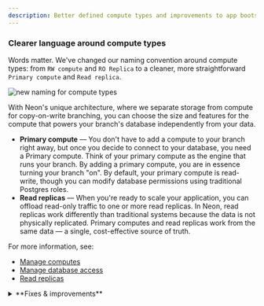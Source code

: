 ```yaml
---
description: Better defined compute types and improvements to app bootstrapping via CLI
---
```


### Clearer language around compute types

Words matter. We've changed our naming convention around compute types: from `RW compute` and `RO Replica` to a cleaner, more straightforward `Primary compute` and `Read replica`.

![new naming for compute types](/docs/relnotes/compute_types.png)

With Neon's unique architecture, where we separate storage from compute for copy-on-write branching, you can choose the size and features for the compute that powers your branch's database independently from your data.

- **Primary compute** &#8212; You don't have to add a compute to your branch right away, but once you decide to connect to your database, you need a Primary compute. Think of your primary compute as the engine that runs your branch. By adding a primary compute, you are in essence turning your branch "on". By default, your primary compute is read-write, though you can modify database permissions using traditional Postgres roles.
- **Read replicas** &#8212; When you're ready to scale your application, you can offload read-only traffic to one or more read replicas. In Neon, read replicas work differently than traditional systems because the data is not physically replicated. Primary computes and read replicas work from the same data &#8212; a single, cost-effective source of truth.

For more information, see:

- [Manage computes](/docs/manage/endpoints)
- [Manage database access](/docs/manage/database-access)
- [Read replicas](/docs/introduction/read-replicas)

<details>
<summary>**Fixes & improvements**</summary>

- The new `create-app` command in the Neon CLI is maturing fast: - It now supports Prisma as another ORM option for your bootstrapped application. - It also now creates two separate branches for your app's Neon project: your main branch and a development branch.

          ![create-app branches](/docs/relnotes/create-app-branches.png)

  </details>
